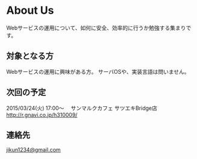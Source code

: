 # About Us
Webサービスの運用について、如何に安全、効率的に行うか勉強する集まりです。

## 対象となる方
Webサービスの運用に興味がある方。
サーバOSや、実装言語は問いません。


## 次回の予定

2015/03/24(火) 17:00～　
サンマルクカフェ サツエキBridge店
http://r.gnavi.co.jp/h310009/

## 連絡先

jikun1234@gmail.com
